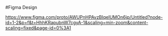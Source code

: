 #Figma Design

https://www.figma.com/proto/AWUPnHPAvzBIqelUMOn6jp/Untitled?node-id=1-2&p=f&t=HhhKRapubnW7cgyA-1&scaling=min-zoom&content-scaling=fixed&page-id=0%3A1
